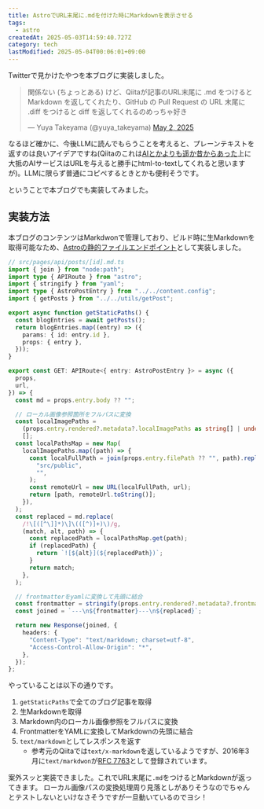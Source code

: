 ```yaml
---
title: AstroでURL末尾に.mdを付けた時にMarkdownを表示させる
tags:
  - astro
createdAt: 2025-05-03T14:59:40.727Z
category: tech
lastModified: 2025-05-04T00:06:01+09:00
---
```

Twitterで見かけたやつを本ブログに実装しました。

<blockquote class="twitter-tweet"><p lang="ja" dir="ltr">関係ない (ちょっとある) けど、Qiitaが記事のURL末尾に .md をつけると Markdown を返してくれたり、GitHub の Pull Request の URL 末尾に .diff をつけると diff を返してくれるのめっちゃ好き</p>&mdash; Yuya Takeyama (@yuya_takeyama) <a href="https://twitter.com/yuya_takeyama/status/1918243540792230245?ref_src=twsrc%5Etfw">May 2, 2025</a></blockquote> <script async src="https://platform.twitter.com/widgets.js" charset="utf-8"></script>

なるほど確かに、今後LLMに読んでもらうことを考えると、プレーンテキストを返すのは良いアイデアですね(Qiitaのこれは[AIとかよりも遥か昔からあった](https://blog.qiita.com/77994282605-2/)上に大抵のAIサービスはURLを与えると勝手にhtml-to-textしてくれると思いますが)。LLMに限らず普通にコピペするときとかも便利そうです。

ということで本ブログでも実装してみました。

## 実装方法

本ブログのコンテンツはMarkdwonで管理しており、ビルド時に生Markdownを取得可能なため、[Astroの静的ファイルエンドポイント](https://docs.astro.build/en/guides/endpoints/#params-and-dynamic-routing)として実装しました。

```ts
// src/pages/api/posts/[id].md.ts
import { join } from "node:path";
import type { APIRoute } from "astro";
import { stringify } from "yaml";
import type { AstroPostEntry } from "../../content.config";
import { getPosts } from "../../utils/getPost";

export async function getStaticPaths() {
  const blogEntries = await getPosts();
  return blogEntries.map((entry) => ({
    params: { id: entry.id },
    props: { entry },
  }));
}

export const GET: APIRoute<{ entry: AstroPostEntry }> = async ({
  props,
  url,
}) => {
  const md = props.entry.body ?? "";

  // ローカル画像参照箇所をフルパスに変換
  const localImagePaths =
    (props.entry.rendered?.metadata?.localImagePaths as string[] | undefined) ??
    [];
  const localPathsMap = new Map(
    localImagePaths.map((path) => {
      const localFullPath = join(props.entry.filePath ?? "", path).replace(
        "src/public",
        "",
      );
      const remoteUrl = new URL(localFullPath, url);
      return [path, remoteUrl.toString()];
    }),
  );
  const replaced = md.replace(
    /!\[([^\]]*)\]\(([^)]+)\)/g,
    (match, alt, path) => {
      const replacedPath = localPathsMap.get(path);
      if (replacedPath) {
        return `![${alt}](${replacedPath})`;
      }
      return match;
    },
  );

  // frontmatterをyamlに変換して先頭に結合
  const frontmatter = stringify(props.entry.rendered?.metadata?.frontmatter);
  const joined = `---\n${frontmatter}---\n${replaced}`;

  return new Response(joined, {
    headers: {
      "Content-Type": "text/markdown; charset=utf-8",
      "Access-Control-Allow-Origin": "*",
    },
  });
};

```

やっていることは以下の通りです。

1. `getStaticPaths`で全てのブログ記事を取得
2. 生Markdownを取得
3. Markdown内のローカル画像参照をフルパスに変換
4. FrontmatterをYAMLに変換してMarkdownの先頭に結合
5. `text/markdown`としてレスポンスを返す
   - 参考元のQiitaでは`text/x-markdown`を返しているようですが、2016年3月に`text/markdwon`が[RFC 7763](https://datatracker.ietf.org/doc/html/rfc7763)として登録されています。

案外スッと実装できました。これでURL末尾に`.md`をつけるとMarkdownが返ってきます。
ローカル画像パスの変換処理周り見落としがありそうなのでちゃんとテストしないといけなさそうですが一旦動いているのでヨシ！